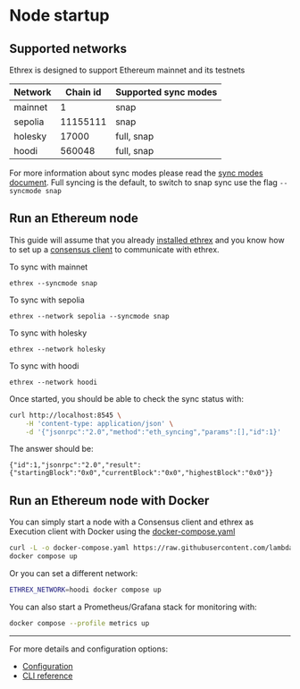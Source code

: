 # Node startup

## Supported networks

Ethrex is designed to support Ethereum mainnet and its testnets

| Network | Chain id | Supported sync modes |
| ------- | -------- | -------------------- |
| mainnet | 1        | snap                 |
| sepolia | 11155111 | snap                 |
| holesky | 17000    | full, snap           |
| hoodi   | 560048   | full, snap           |

For more information about sync modes please read the [sync modes document](../fundamentals/sync_modes.md). Full syncing is the default, to switch to snap sync use the flag `--syncmode snap`

## Run an Ethereum node

This guide will assume that you already [installed ethrex](../../getting-started/installation/) and you know how to set up a [consensus client](./consensus_client.md) to communicate with ethrex.

To sync with mainnet

```
ethrex --syncmode snap
```

To sync with sepolia

```
ethrex --network sepolia --syncmode snap
```

To sync with holesky

```
ethrex --network holesky
```

To sync with hoodi

```
ethrex --network hoodi
```

Once started, you should be able to check the sync status with:

```sh
curl http://localhost:8545 \
    -H 'content-type: application/json' \
    -d '{"jsonrpc":"2.0","method":"eth_syncing","params":[],"id":1}'
```

The answer should be:

```
{"id":1,"jsonrpc":"2.0","result":{"startingBlock":"0x0","currentBlock":"0x0","highestBlock":"0x0"}}
```

## Run an Ethereum node with Docker

You can simply start a node with a Consensus client and ethrex as Execution client with Docker using the [docker-compose.yaml](https://github.com/lambdaclass/ethrex/blob/main/docker-compose.yaml)

```sh
curl -L -o docker-compose.yaml https://raw.githubusercontent.com/lambdaclass/ethrex/refs/heads/main/docker-compose.yaml
docker compose up
```

Or you can set a different network:

```sh
ETHREX_NETWORK=hoodi docker compose up
```

You can also start a Prometheus/Grafana stack for monitoring with:

```sh
docker compose --profile metrics up
```

---

For more details and configuration options:
- [Configuration](./configuration.md)
- [CLI reference](../../CLI.md)
